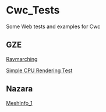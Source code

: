 # Cwc_Tests
Some Web tests and examples for Cwc

## GZE
[Raymarching](https://vliancetool.github.io/WebRT/demo/Raymarching/App.html)

[Simple CPU Rendering Test](https://vliancetool.github.io/Cwc_Tests/GZE/SimpleCpuTest/bin/App.html)


## Nazara
[MeshInfo_1](https://vliance.github.io/Cwc_Tests/Nazara/MeshInfo_Test1/bin/App.html)
